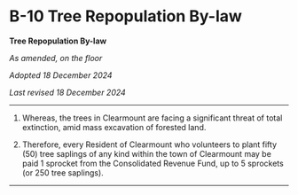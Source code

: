 # B-10 Tree Repopulation By-law

**Tree Repopulation By-law**

*As amended, on the floor*

*Adopted 18 December 2024*

*Last revised 18 December 2024*

---

1. Whereas, the trees in Clearmount are facing a significant threat of total extinction, amid mass excavation of forested land.

2. Therefore, every Resident of Clearmount who volunteers to plant fifty (50) tree saplings of any kind within the town of Clearmount may be paid 1 sprocket from the Consolidated Revenue Fund, up to 5 sprockets (or 250 tree saplings).

---
